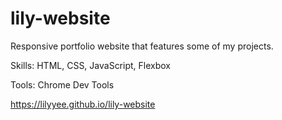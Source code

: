 # lily-website

Responsive portfolio website that features some of my projects.

Skills: HTML, CSS, JavaScript, Flexbox

Tools: Chrome Dev Tools

https://lilyyee.github.io/lily-website
